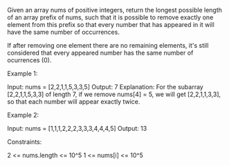 Given an array nums of positive integers, return the longest possible length
of an array prefix of nums, such that it is possible to remove exactly one
element from this prefix so that every number that has appeared in it will
have the same number of occurrences.

If after removing one element there are no remaining elements, it's still
considered that every appeared number has the same number of ocurrences
(0).


Example 1:


Input: nums = [2,2,1,1,5,3,3,5]
Output: 7
Explanation: For the subarray [2,2,1,1,5,3,3] of length 7, if we remove
nums[4] = 5, we will get [2,2,1,1,3,3], so that each number will appear
exactly twice.


Example 2:


Input: nums = [1,1,1,2,2,2,3,3,3,4,4,4,5]
Output: 13



Constraints:


2 <= nums.length <= 10^5
1 <= nums[i] <= 10^5




